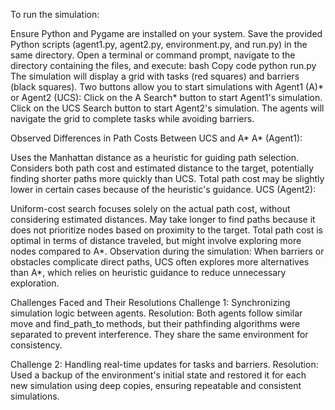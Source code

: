 To run the simulation:

Ensure Python and Pygame are installed on your system.
Save the provided Python scripts (agent1.py, agent2.py, environment.py, and run.py) in the same directory.
Open a terminal or command prompt, navigate to the directory containing the files, and execute:
bash
Copy code
python run.py
The simulation will display a grid with tasks (red squares) and barriers (black squares). Two buttons allow you to start simulations with Agent1 (A)* or Agent2 (UCS):
Click on the A Search* button to start Agent1's simulation.
Click on the UCS Search button to start Agent2's simulation.
The agents will navigate the grid to complete tasks while avoiding barriers.

Observed Differences in Path Costs Between UCS and A*
A* (Agent1):

Uses the Manhattan distance as a heuristic for guiding path selection.
Considers both path cost and estimated distance to the target, potentially finding shorter paths more quickly than UCS.
Total path cost may be slightly lower in certain cases because of the heuristic's guidance.
UCS (Agent2):

Uniform-cost search focuses solely on the actual path cost, without considering estimated distances.
May take longer to find paths because it does not prioritize nodes based on proximity to the target.
Total path cost is optimal in terms of distance traveled, but might involve exploring more nodes compared to A*.
Observation during the simulation:
When barriers or obstacles complicate direct paths, UCS often explores more alternatives than A*, which relies on heuristic guidance to reduce unnecessary exploration.


Challenges Faced and Their Resolutions
Challenge 1: Synchronizing simulation logic between agents.
Resolution: Both agents follow similar move and find_path_to methods, but their pathfinding algorithms were separated to prevent interference. They share the same environment for consistency.

Challenge 2: Handling real-time updates for tasks and barriers.
Resolution: Used a backup of the environment's initial state and restored it for each new simulation using deep copies, ensuring repeatable and consistent simulations.


